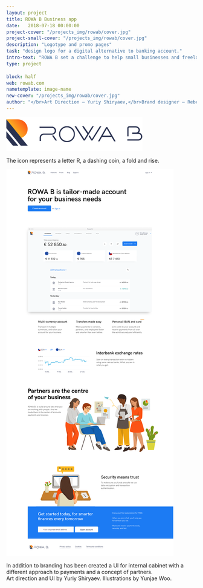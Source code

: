 ```yaml
---
layout: project
title: ROWA B Business app
date:   2018-07-18 00:00:00
project-cover: "/projects_img/rowab/cover.jpg"
project-small-cover: "/projects_img/rowab/cover.jpg"
description: "Logotype and promo pages"
task: "design logo for a digital alternative to banking account."
intro-text: "ROWA B set a challenge to help small businesses and freelancers with their financial life. To support the company's vision and was created a logotype. After I have been directing a development of visual style and brand materials.For the launch of the service was designed a promo page."
type: project

block: half
web: rowab.com
nametemplate: image-name
new-cover: "/projects_img/rowab/cover.jpg"
author: "</br>Art Direction – Yuriy Shiryaev,</br>Brand designer – Rebeca,</br>Illustrator – Yun,</br>Development – Geronimo Matias"
---
```


<span class="p400 hero">![](/projects_img/rowab/rowab.svg)</span>

<span class="p-center">The icon represents a letter R, a dashing coin, a fold and rise.</span>

<span class="p1000 pshadow">![](/projects_img/rowab/promo-web.png)</span>

<span class="p-center">In addition to branding has been created a UI for internal cabinet with a different approach to payments and a concept of partners.<br>Art direction and UI by Yuriy Shiryaev. Illustrations by Yunjae Woo.</span>








